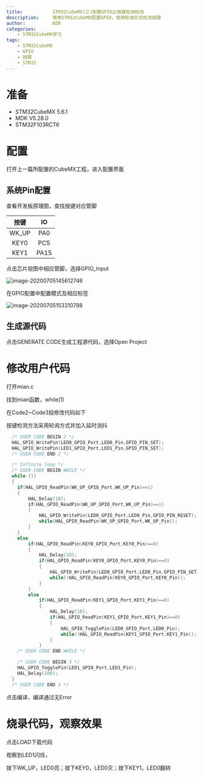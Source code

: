 ```yaml
---
title:           STM32CubeMX(三)配置GPIO之按键轮询检测
description:     使用STM32CubeMX配置GPIO，使用轮询方式检测按键
author:          WZR
categories:
    - STM32CubeMX学习
tags:
    - STM32CubeMX
    - GPIO
    - 按键
    - STM32
---
```


# 准备

- STM32CubeMX 5.6.1
- MDK V5.28.0
- STM32F103RCT6

# 配置

打开上一篇所配置的CubeMX工程，进入配置界面

## 系统Pin配置

查看开发板原理图，查找按键对应管脚

| 按键  |  IO  |
| :---: | :--: |
| WK_UP | PA0  |
| KEY0  | PC5  |
| KEY1  | PA15 |

点击芯片视图中相应管脚，选择GPIO_Input

![image-20200705145612746](https://gitee.com/wziru/BlogPicGo/raw/master/img/20200705145613.png)

在GPIO配置中配置模式及相应标签

![image-20200705153310788](https://gitee.com/wziru/BlogPicGo/raw/master/img/20200705153311.png)

## 生成源代码

点击GENERATE CODE生成工程源代码，选择Open Project

# 修改用户代码

打开mian.c

找到mian函数，while(1)

在Code2~Code3段修改代码如下

按键检测方法采用轮询方式并加入延时消抖

```c
  /* USER CODE BEGIN 2 */
  HAL_GPIO_WritePin(LED0_GPIO_Port,LED0_Pin,GPIO_PIN_SET);
  HAL_GPIO_WritePin(LED1_GPIO_Port,LED1_Pin,GPIO_PIN_SET);
  /* USER CODE END 2 */

  /* Infinite loop */
  /* USER CODE BEGIN WHILE */
  while (1)
  {
	if(HAL_GPIO_ReadPin(WK_UP_GPIO_Port,WK_UP_Pin)==1)					//检测WK_UP是否按下
	{
		HAL_Delay(10);													//消抖
		if(HAL_GPIO_ReadPin(WK_UP_GPIO_Port,WK_UP_Pin)==1)
		{
			HAL_GPIO_WritePin(LED0_GPIO_Port,LED0_Pin,GPIO_PIN_RESET);	//LED0复位，亮起
			while(HAL_GPIO_ReadPin(WK_UP_GPIO_Port,WK_UP_Pin));	 		//检测按键是否松开
		}
	}
	else 
		if(HAL_GPIO_ReadPin(KEY0_GPIO_Port,KEY0_Pin)==0)				//检测KEY0是否按下
		{
			HAL_Delay(10);												//消抖
			if(HAL_GPIO_ReadPin(KEY0_GPIO_Port,KEY0_Pin)==0)
			{
				HAL_GPIO_WritePin(LED0_GPIO_Port,LED0_Pin,GPIO_PIN_SET);//LED0置位，熄灭
				while(!HAL_GPIO_ReadPin(KEY0_GPIO_Port,KEY0_Pin));	 	//检测按键是否松开
			}
		}
		else 
			if(HAL_GPIO_ReadPin(KEY1_GPIO_Port,KEY1_Pin)==0)			//检测KEY1是否按下
			{
				HAL_Delay(10);											//消抖
				if(HAL_GPIO_ReadPin(KEY1_GPIO_Port,KEY1_Pin)==0)
				{
					HAL_GPIO_TogglePin(LED0_GPIO_Port,LED0_Pin);		//LED0翻转电平
					while(!HAL_GPIO_ReadPin(KEY1_GPIO_Port,KEY1_Pin));	//检测按键是否松开
				}
			}
    /* USER CODE END WHILE */

    /* USER CODE BEGIN 3 */
	HAL_GPIO_TogglePin(LED1_GPIO_Port,LED1_Pin);						//翻转LED1
	HAL_Delay(100);
  }
  /* USER CODE END 3 */
```
 点击编译，编译通过无Error

# 烧录代码，观察效果

点击LOAD下载代码

观察到LED1闪烁，

按下WK_UP，LED0亮；按下KEY0，LED0灭；按下KEY1，LED0翻转

